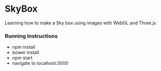 # SkyBox

Learning how to make a Sky box using images with WebGL and Three.js

### Running Instructions 
* npm install
* bower install
* npm start
* navigate to localhost:3000
